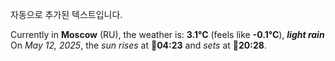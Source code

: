 
자동으로 추가된 텍스트입니다.

<!--START_SECTION:weather:moscow-->
Currently in **Moscow** (RU), the weather is: **3.1°C** (feels like **-0.1°C**), ***light rain***<br/>
On *May 12, 2025*, the *sun rises* at 🌅**04:23** and *sets* at 🌇**20:28**.
<!--END_SECTION:weather-->
